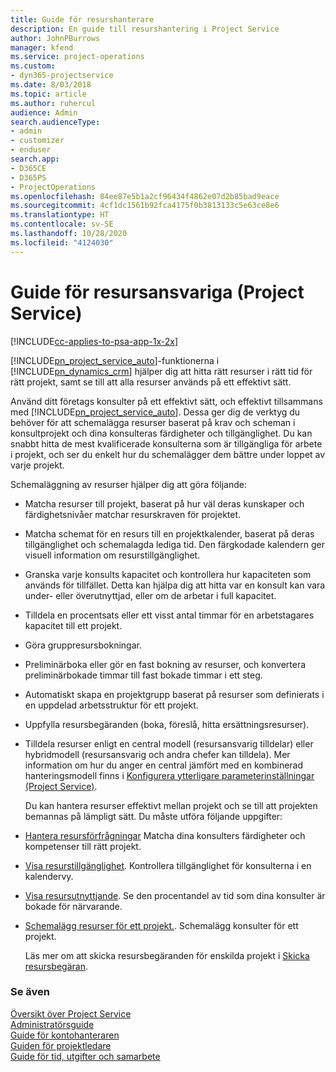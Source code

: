 ```yaml
---
title: Guide för resurshanterare
description: En guide till resurshantering i Project Service
author: JohnPBurrows
manager: kfend
ms.service: project-operations
ms.custom:
- dyn365-projectservice
ms.date: 8/03/2018
ms.topic: article
ms.author: ruhercul
audience: Admin
search.audienceType:
- admin
- customizer
- enduser
search.app:
- D365CE
- D365PS
- ProjectOperations
ms.openlocfilehash: 04ee87e5b1a2cf96434f4862e07d2b85bad9eace
ms.sourcegitcommit: 4cf1dc1561b92fca4175f0b3813133c5e63ce8e6
ms.translationtype: HT
ms.contentlocale: sv-SE
ms.lasthandoff: 10/28/2020
ms.locfileid: "4124030"
---
```

# <a name="resource-manager-guide-project-service"></a>Guide för resursansvariga (Project Service)

[!INCLUDE[cc-applies-to-psa-app-1x-2x](../includes/cc-applies-to-psa-app-1x-2x.md)]

[!INCLUDE[pn_project_service_auto](../includes/pn-project-service-auto.md)]-funktionerna i [!INCLUDE[pn_dynamics_crm](../includes/pn-dynamics-crm.md)] hjälper dig att hitta rätt resurser i rätt tid för rätt projekt, samt se till att alla resurser används på ett effektivt sätt.  
  
 Använd ditt företags konsulter på ett effektivt sätt, och effektivt tillsammans med [!INCLUDE[pn_project_service_auto](../includes/pn-project-service-auto.md)]. Dessa ger dig de verktyg du behöver för att schemalägga resurser baserat på krav och scheman i konsultprojekt och dina konsulteras färdigheter och tillgänglighet. Du kan snabbt hitta de mest kvalificerade konsulterna som är tillgängliga för arbete i projekt, och ser du enkelt hur du schemalägger dem bättre under loppet av varje projekt.  
  
 Schemaläggning av resurser hjälper dig att göra följande:  
  
- Matcha resurser till projekt, baserat på hur väl deras kunskaper och färdighetsnivåer matchar resurskraven för projektet.  
  
- Matcha schemat för en resurs till en projektkalender, baserat på deras tillgänglighet och schemalagda lediga tid. Den färgkodade kalendern ger visuell information om resurstillgänglighet.  
  
- Granska varje konsults kapacitet och kontrollera hur kapaciteten som används för tillfället. Detta kan hjälpa dig att hitta var en konsult kan vara under- eller överutnyttjad, eller om de arbetar i full kapacitet.  
  
- Tilldela en procentsats eller ett visst antal timmar för en arbetstagares kapacitet till ett projekt.  
  
- Göra gruppresursbokningar.  
  
- Preliminärboka eller gör en fast bokning av resurser, och konvertera preliminärbokade timmar till fast bokade timmar i ett steg.  
  
- Automatiskt skapa en projektgrupp baserat på resurser som definierats i en uppdelad arbetsstruktur för ett projekt.  
  
- Uppfylla resursbegäranden (boka, föreslå, hitta ersättningsresurser).  
  
- Tilldela resurser enligt en central modell (resursansvarig tilldelar) eller hybridmodell (resursansvarig och andra chefer kan tilldela). Mer information om hur du anger en central jämfört med en kombinerad hanteringsmodell finns i [Konfigurera ytterligare parameterinställningar (Project Service)](../psa/configure-additional-parameters-settings.md).  
  
  Du kan hantera resurser effektivt mellan projekt och se till att projekten bemannas på lämpligt sätt. Du måste utföra följande uppgifter:  
  
- [Hantera resursförfrågningar](../psa/manage-resource-requests.md) Matcha dina konsulters färdigheter och kompetenser till rätt projekt.  
  
- [Visa resurstillgänglighet](../psa/view-resource-availability.md). Kontrollera tillgänglighet för konsulterna i en kalendervy.  
  
- [Visa resursutnyttjande](../psa/view-resource-utilization.md). Se den procentandel av tid som dina konsulter är bokade för närvarande.  
  
- [Schemalägg resurser för ett projekt.](../psa/schedule-resources-project.md). Schemalägg konsulter för ett projekt.  
  
  Läs mer om att skicka resursbegäranden för enskilda projekt i [Skicka resursbegäran](../psa/submit-resource-requests.md).  
  
### <a name="see-also"></a>Se även  
 [Översikt över Project Service](../psa/overview.md)   
 [Administratörsguide](../psa/admin-guide.md)   
 [Guide för kontohanteraren](../psa/account-manager-guide.md)   
 [Guiden för projektledare](../psa/project-manager-guide.md)   
 [Guide för tid, utgifter och samarbete](../psa/time-expense-collaboration-guide.md)
